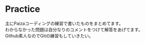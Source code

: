 # Practice
主にPaizaコーディングの練習で書いたものをまとめてます。  
わからなかった問題は自分なりのコメントをつけて解答をあげてます。  
Github素人なのでGitの練習もしていきたい。  

